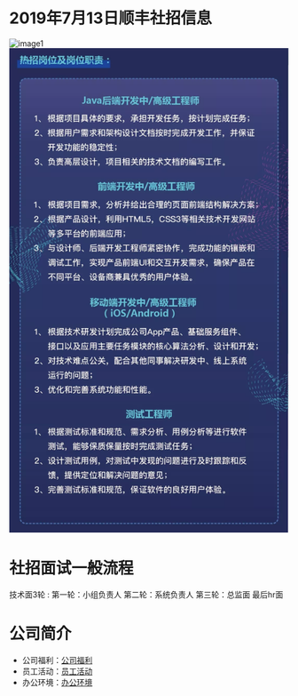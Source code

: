# 2019年7月13日顺丰社招信息

![image1](./image/shunfeng1.jpg)
![image2](../image/shunfeng2.jpg)

# 社招面试一般流程

技术面3轮 :
第一轮：小组负责人
第二轮：系统负责人
第三轮：总监面
最后hr面

# 公司简介
* 公司福利：[公司福利](http://www.sf-tech.com.cn/corporatewelfare)
* 员工活动：[员工活动](http://www.sf-tech.com.cn/employeeactivity)
* 办公环境：[办公环境](http://www.sf-tech.com.cn/officeenvi)
